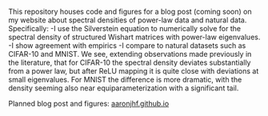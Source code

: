 This repository houses code and figures for a blog post (coming soon) on my website about spectral densities of power-law data and natural data. 
Specifically:
-I use the Silverstein equation to numerically solve for the spectral density of structured Wishart matrices with power-law eigenvalues. 
-I show agreement with empirics
-I compare to natural datasets such as CIFAR-10 and MNIST. 
We see, extending observations made previously in the literature, that for CIFAR-10 the spectral density deviates substantially from a power law, but after ReLU mapping it is quite close
with deviations at small eigenvalues.  For MNIST the difference is more dramatic, with the density seeming also near equiparameterization with a significant tail.

Planned blog post and figures: [aaronjhf.github.io](https://aaronjhf.github.io)
